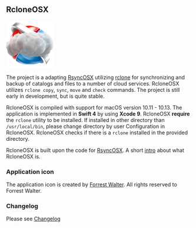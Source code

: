 ## RcloneOSX

![](icon/rcloneosx.png)

The project is a adapting [RsyncOSX](https://github.com/rsyncOSX/RsyncOSX) utilizing [rclone](https://rclone.org/) for synchronizing and backup of catalogs and files to a number of cloud services. RcloneOSX utilizes `rclone copy`, `sync`, `move` and `check` commands. The project is still early in development, but is quite stable.

RcloneOSX is compiled with support for macOS version 10.11 - 10.13. The application is implemented in **Swift 4** by using **Xcode 9**. RcloneOSX **require** the `rclone` utility to be installed. If installed in other directory than `/usr/local/bin`, please change directory by user Configuration in RcloneOSX. RcloneOSX checks if there is a `rclone` installed in the provided directory.

RcloneOSX is built upon the code for [RsyncOSX](https://github.com/rsyncOSX/RsyncOSX). A short [intro](https://github.com/rsyncOSX/Documentation/blob/master/docs/RcloneOSX/Intro/Intro.md) about what RcloneOSX is.

### Application icon

The application icon is created by [Forrest Walter](http://www.forrestwalter.com/). All rights reserved to Forrest Walter.

### Changelog

Please see [Changelog](https://github.com/rsyncOSX/Documentation/blob/master/docs/RcloneOSX/Changelog.md)
